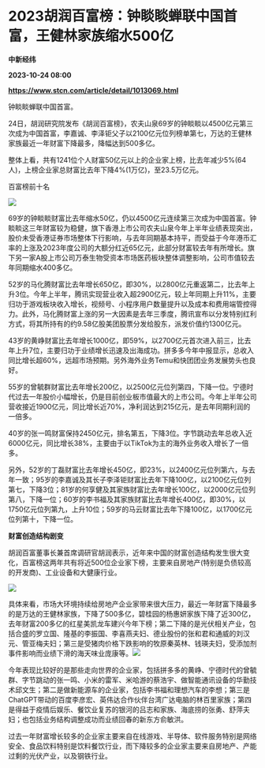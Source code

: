 # 2023胡润百富榜：钟睒睒蝉联中国首富，王健林家族缩水500亿
**中新经纬**

**2023-10-24 08:00**

**https://www.stcn.com/article/detail/1013069.html**

钟睒睒蝉联中国首富。

24日，胡润研究院发布《胡润百富榜》，农夫山泉69岁的钟睒睒以4500亿元第三次成为中国首富，李嘉诚、李泽钜父子以2100亿元位列榜单第七，万达的王健林家族最近一年财富下降最多，降幅达到500多亿。

整体上看，共有1241位个人财富50亿元以上的企业家上榜，比去年减少5%(64人)，上榜企业家总财富比去年下降4%(1万亿)，至23.5万亿元。

百富榜前十名

![](https://stcn-main.oss-cn-shenzhen.aliyuncs.com/upload/wechat/20231024/20231024154711_6537767f9f029.png)

69岁的钟睒睒财富比去年缩水50亿，仍以4500亿元连续第三次成为中国首富。钟睒睒这三年财富较为稳健，旗下香港上市公司农夫山泉今年上半年业绩表现突出，股价未受香港证券市场整体下行影响，与去年同期基本持平，而受益于今年港币汇率的上涨及2023年度公司的大额分红近65亿元，此部分财富较去年有所增长。旗下另一家A股上市公司万泰生物受资本市场医药板块整体调整影响，公司市值较去年同期缩水400多亿。

52岁的马化腾财富比去年增长650亿，即30%，以2800亿元重返第二，比去年上升3位。今年上半年，腾讯实现营业收入超2900亿元，较上年同期上升11%，主要归功于游戏板块收入增长，视频号、小程序用户数量提升以及成本和费用端管控得力。此外，马化腾财富上涨的另一大因素是去年三季度，腾讯宣布以分发特别红利方式，将其所持有的约9.58亿股美团股票分发给股东，派发价值约1300亿元。

43岁的黄峥财富比去年增长1000亿，即59%，以2700亿元首次进入前三，比去年上升7位，主要归功于业绩增长迅速及出海成功。拼多多今年中报显示，总收入同比增长超60%，远超市场预期。另外海外业务Temu和快团团业务发展势头也良好。

55岁的曾毓群财富比去年增长200亿，以2500亿元位列第四，下降一位。宁德时代过去一年股价小幅增长，仍是目前创业板市值最大的上市公司。今年上半年公司营收接近1900亿元，同比增长近70%，净利润达到215亿元，是去年同期利润的一倍多。

40岁的张一鸣财富保持2450亿元，排名第五，下降3位。字节跳动去年总收入近6000亿元，同比增长38%，主要由于以TikTok为主的海外业务收入增长了一倍多。

另外，52岁的丁磊财富比去年增长450亿，即23%，以2400亿元位列第六，与去年一致；95岁的李嘉诚及其长子李泽钜财富比去年下降100亿，以2100亿元位列第七，下降3位；81岁的何享健及其家族财富比去年增长100亿，以2000亿元位列第八，下降一位；60岁的李书福及其家族财富比去年增长400亿，即30%，以1750亿元位列第九，上升10位；59岁的马云财富比去年下降100亿，以1700亿元位列第十，下降一位。

**财富创造结构剧变**

胡润百富董事长兼首席调研官胡润表示，近年来中国的财富创造结构发生很大变化，百富榜这两年共有将近500位企业家下榜，主要来自房地产(特别是负债较高的开发商)、工业设备和大健康行业。

![](https://stcn-main.oss-cn-shenzhen.aliyuncs.com/upload/wechat/20231024/20231024154711_6537767fdd78f.png)

具体来看，市场大环境持续给房地产企业家带来很大压力，最近一年财富下降最多的是万达的王健林家族，下降了500多亿，碧桂园的杨惠妍家族下降了近300亿，去年财富200多亿的红星美凯龙车建兴今年下榜；第二下降的是光伏相关产业，包括合盛的罗立国、隆基的李振国、李喜燕夫妇、德业股份的张和君和通威的刘汉元、管亚梅夫妇；第三是受猪肉价格下跌影响的牧原秦英林、钱瑛夫妇，受添加剂事件影响而业绩下滑的海天味业庞康等。![](https://stcn-main.oss-cn-shenzhen.aliyuncs.com/upload/wechat/20231024/20231024154712_653776800c40b.png)

今年表现比较好的是那些走向世界的企业家，包括拼多多的黄峥、宁德时代的曾毓群、字节跳动的张一鸣、小米的雷军、米哈游的蔡浩宇、做智能通讯设备的华勤技术邱文生；第二是做新能源车的企业家，包括李书福和理想汽车的李想；第三是ChatGPT带动的百度李彦宏、英伟达合作伙伴台湾广达电脑的林百里家族；第四是得益于疫情后娱乐、餐饮业复苏的银河的吕志和家族、海底捞的张勇、舒萍夫妇；也包括业务结构调整成功而业绩回春的新东方俞敏洪。

过去一年财富增长较多的企业家主要来自在线游戏、半导体、软件服务特别是网络安全、食品饮料特别是饮料餐饮行业，而下降较多的企业家主要来自房地产、产能过剩的光伏产业，以及钢铁行业。